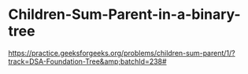 # Children-Sum-Parent-in-a-binary-tree
https://practice.geeksforgeeks.org/problems/children-sum-parent/1/?track=DSA-Foundation-Tree&amp;batchId=238#
